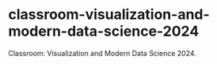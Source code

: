 # classroom-visualization-and-modern-data-science-2024
Classroom: Visualization and Modern Data Science 2024.
